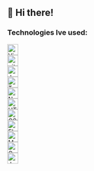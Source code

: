 ## 👋 Hi there!

### Technologies Ive used:
<img src="https://img.shields.io/badge/VS%20Code-282C34?logo=visual-studio-code&logoColor=007ACC" alt="Visual Studio Code logo" title="Visual Studio Code" height="25" /><br>
<img src="https://img.shields.io/badge/git-282C34?logo=git&logoColor=F05032" alt="git logo" title="git" height="25" /><br>
<img src="https://img.shields.io/badge/JavaScript-282C34?logo=javascript&logoColor=F7DF1E" alt="JavaScript logo" title="JavaScript" height="25" /><br>
<img src="https://img.shields.io/badge/TypeScript-282C34?logo=typescript&logoColor=3178C6" alt="TypeScript logo" title="TypeScript" height="25" /><br>
<img src="https://img.shields.io/badge/Node.js-282C34?logo=node.js&logoColor=339933" alt="Node.js logo" title="Node.js" height="25" /><br>
<img src="https://img.shields.io/badge/HTML5-282C34?logo=html5&logoColor=E34F26" alt="HTML5 logo" title="HTML5" height="25" /><br>
<img src="https://img.shields.io/badge/CSS3-282C34?logo=css3&logoColor=1572B6" alt="CSS3 logo" title="CSS3" height="25" /><br>
<img src="https://img.shields.io/badge/Flutter-282C34?logo=flutter&logoColor=02569B" alt="Flutter logo" title="Flutter" height="25" /><br>
<img src="https://img.shields.io/badge/MongoDB-282C34?logo=mongodb&logoColor=47A248" alt="MongoDB logo" title="MongoDB" height="25" /><br>
<img src="https://img.shields.io/badge/GraphQL-282C34?logo=graphql&logoColor=E10098" alt="GraphQL logo" title="GraphQL" height="25" /><br>
<img src="https://img.shields.io/badge/Jest-282C34?logo=jest&logoColor=C21325" alt="Jest logo" title="Jest" height="25" /><br>
